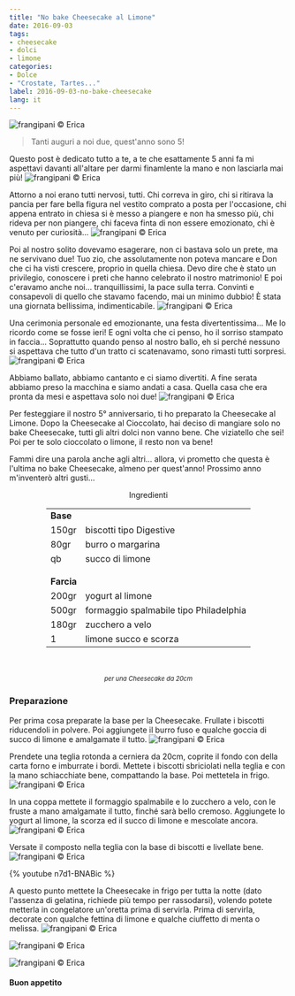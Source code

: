 ```yaml
---
title: "No bake Cheesecake al Limone"
date: 2016-09-03
tags:
- cheesecake
- dolci
- limone
categories:
- Dolce
- "Crostate, Tartes..."
label: 2016-09-03-no-bake-cheesecake
lang: it
---
```

![](header.jpg "frangipani © Erica")

> Tanti auguri a noi due, quest'anno sono 5!

Questo post è dedicato tutto a te, a te che esattamente 5 anni fa mi aspettavi davanti all'altare per darmi finamlente la mano e non lasciarla mai più!
![](noi1.jpg "frangipani © Erica")

Attorno a noi erano tutti nervosi, tutti. Chi correva in giro, chi si ritirava la pancia per fare bella figura nel vestito comprato a posta per l'occasione, chi appena entrato in chiesa si è messo a piangere e non ha smesso più, chi rideva per non piangere, chi faceva finta di non essere emozionato, chi è venuto per curiosità...
![](noi2.jpg "frangipani © Erica")

Poi al nostro solito dovevamo esagerare, non ci bastava solo un prete, ma ne servivano due! Tuo zio, che assolutamente non poteva mancare e Don che ci ha visti crescere, proprio in quella chiesa. Devo dire che è stato un privilegio, conoscere i preti che hanno celebrato il nostro matrimonio! E poi c'eravamo anche noi... tranquillissimi, la pace sulla terra. Convinti e consapevoli di quello che stavamo facendo, mai un minimo dubbio! È stata una giornata bellissima, indimenticabile.
![](noi3.jpg "frangipani © Erica")

Una cerimonia personale ed emozionante, una festa divertentissima... Me lo ricordo come se fosse ieri! E ogni volta che ci penso, ho il sorriso stampato in faccia... Soprattutto quando penso al nostro ballo, eh si perché nessuno si aspettava che tutto d'un tratto ci scatenavamo, sono rimasti tutti sorpresi.
![](noi4.jpg "frangipani © Erica")

Abbiamo ballato, abbiamo cantanto e ci siamo divertiti. A fine serata abbiamo preso la macchina e siamo andati a casa. Quella casa che era pronta da mesi e aspettava solo noi due!
![](noi5.jpg "frangipani © Erica")

Per festeggiare il nostro 5° anniversario, ti ho preparato la Cheesecake al Limone. Dopo la Cheesecake al Cioccolato, hai deciso di mangiare solo no bake Cheesecake, tutti gli altri dolci non vanno bene. Che viziatello che sei! Poi per te solo cioccolato o limone, il resto non va bene!

Fammi dire una parola anche agli altri... allora, vi prometto che questa è l'ultima no bake Cheesecake, almeno per quest'anno! Prossimo anno m'inventerò altri gusti...

<div id="wrapper" style="text-align: center">
  <div id="yourdiv" style="display: inline-block;">
    <div class="ingredients">
      <div class="ingredients-title">Ingredienti</div>
      <table>
        <tbody>
          <tr>
            <td colspan="2"><b>Base</b></td>
          </tr>
          <tr>
            <td>150gr</td>
            <td>biscotti tipo Digestive</td>
          </tr>
          <tr>
            <td>80gr</td>
            <td>burro o margarina</td>
          </tr>
          <tr>
            <td>qb</td>
            <td>succo di limone</td>
          </tr>
          <tr style="height: 15px;"></tr>
          <tr>          
            <td colspan="2"><b>Farcia</b></td>
          </tr>      
          <tr>
            <td>200gr</td>
            <td>yogurt al limone</td>
          </tr>
          <tr>
            <td>500gr</td>
            <td>formaggio spalmabile tipo Philadelphia</td>
          </tr>
          <tr>
            <td>180gr</td>
            <td>zucchero a velo</td>
          </tr>
          <tr>
            <td>1</td>
            <td>limone succo e scorza</td>     
          </tr>
        </tbody>
      </table>
      <br></br>
      <i class="pull-right" style="font-size: 80%;">per una Cheesecake da 20cm</i>
    </div>
  </div>
</div>


<h3>
  <font color="grey">
    <i class="fa-solid fa-gears"></i>
  </font> Preparazione
</h3>

Per prima cosa preparate la base per la Cheesecake. Frullate i biscotti riducendoli in polvere. Poi aggiungete il burro fuso e qualche goccia di succo di limone e amalgamate il tutto.
![](biscotti.jpg "frangipani © Erica")

Prendete una teglia rotonda a cerniera da 20cm, coprite il fondo con della carta forno e imburrate i bordi. Mettete i biscotti sbriciolati nella teglia e con la mano schiacchiate bene, compattando la base. Poi mettetela in frigo.
![](base.jpg "frangipani © Erica")

In una coppa mettete il formaggio spalmabile e lo zucchero a velo, con le fruste a mano amalgamate il tutto, finché sarà bello cremoso. Aggiungete lo yogurt al limone, la scorza ed il succo di limone e mescolate ancora.
![](farcia.jpg "frangipani © Erica")

Versate il composto nella teglia con la base di biscotti e livellate bene.
![](teglia.jpg "frangipani © Erica")

{% youtube n7d1-BNABic %}

A questo punto mettete la Cheesecake in frigo per tutta la notte (dato l'assenza di gelatina, richiede più tempo per rassodarsi), volendo potete metterla in congelatore un'oretta prima di servirla. Prima di servirla, decorate con qualche fettina di limone e qualche ciuffetto di menta o melissa.
![](risultato1.jpg "frangipani © Erica")

![](risultato2.jpg "frangipani © Erica")

![](risultato3.jpg "frangipani © Erica")

<h4>Buon appetito
  <font color="red">
    <i class="fa-regular fa-face-smile"></i>
  </font>
</h4>
